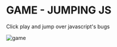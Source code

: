# GAME - JUMPING JS

Click play and jump over javascript's bugs

![game](https://mir-s3-cdn-cf.behance.net/project_modules/1400_opt_1/7e101581165393.5cf84a0b29f55.jpg "game")
